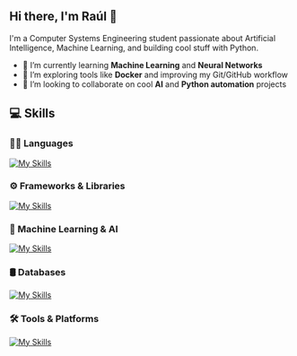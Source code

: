 ## Hi there, I'm Raúl 👋

I'm a Computer Systems Engineering student passionate about Artificial Intelligence, Machine Learning, and building cool stuff with Python.

- 🧠 I’m currently learning **Machine Learning** and **Neural Networks**  
- 🐳 I’m exploring tools like **Docker** and improving my Git/GitHub workflow  
- 🤝 I’m looking to collaborate on cool **AI** and **Python automation** projects  

## 💻 Skills

### 🧑‍💻 Languages  
[![My Skills](https://skillicons.dev/icons?i=py,java,js,html,css)](https://skillicons.dev)

### ⚙️ Frameworks & Libraries  
[![My Skills](https://skillicons.dev/icons?i=react,nodejs)](https://skillicons.dev)

### 🧠 Machine Learning & AI  
[![My Skills](https://skillicons.dev/icons?i=tensorflow,sklearn)](https://skillicons.dev)  

### 🛢️ Databases  
[![My Skills](https://skillicons.dev/icons?i=mongodb,mysql)](https://skillicons.dev)

### 🛠️ Tools & Platforms  
[![My Skills](https://skillicons.dev/icons?i=docker,git,github)](https://skillicons.dev)
